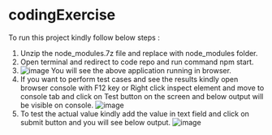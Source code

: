 # codingExercise

To run this project kindly follow below steps :

1) Unzip the node_modules.7z file and replace with node_modules folder.
2) Open terminal and redirect to code repo and run command npm start.
3) ![image](https://user-images.githubusercontent.com/29680454/125883067-7094bfcd-f0a5-486b-8ad2-01ae511df542.png)
You will see the above application running in browser.
4) If you want to perform test cases and see the results kindly open browser console with F12 key or Right click inspect element and move to console tab and click on Test button on the screen and below output will be visible on console.
![image](https://user-images.githubusercontent.com/29680454/125883362-0256bb12-6b40-4780-a26d-dba05f4597f9.png)
5) To test the actual value kindly add the value in text field and click on submit button and you will see below output.
![image](https://user-images.githubusercontent.com/29680454/125883483-b7c28c26-16ba-41bf-af1d-cf1d8f15bc3e.png)
